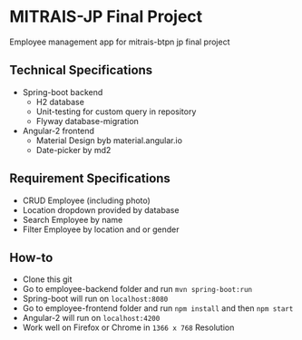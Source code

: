 # MITRAIS-JP Final Project
Employee management app for mitrais-btpn jp final project

## Technical Specifications
* Spring-boot backend
    * H2 database
    * Unit-testing for custom query in repository
    * Flyway database-migration
* Angular-2 frontend
    * Material Design byb material.angular.io
    * Date-picker by md2

## Requirement Specifications
* CRUD Employee (including photo)
* Location dropdown provided by database
* Search Employee by name
* Filter Employee by location and or gender

## How-to
* Clone this git
* Go to employee-backend folder and run `mvn spring-boot:run`
* Spring-boot will run on `localhost:8080`
* Go to employee-frontend folder and run `npm install` and then `npm start`
* Angular-2 will run on `localhost:4200`
* Work well on Firefox or Chrome in `1366 x 768` Resolution
